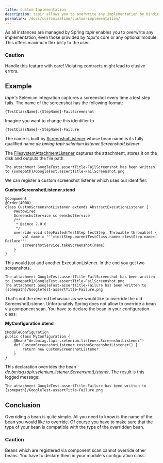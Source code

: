 ```yaml
---
title: Custom Implementation
description: tapir allows you to overwrite any implementation by binding a custom bean.
permalink: /docs/customization/custom-implementation/
---
```


As all instances are managed by Spring <i>tapir</i> enables you to overwrite
any implementation, even those provided by <i>tapir's</i> core or any optional
module. This offers maximum flexibility to the user.

<div class="panel panel-warning">
  <div class="panel-heading">
    <h3 class="panel-title"><span class="fa fa-warning"></span> Caution</h3>
  </div>
  <div class="panel-body">
  Handle this feature with care! Violating contracts might lead to elusive
  errors.
  </div>
</div>

## Example

<i>tapir's</i> Selenium integration captures a screenshot every time a test
step fails. The name of the screenshot has the following format: 

    {TestClassName}.{StepName}-FailScreenshot

Imagine you want to change this identifier to

    {TestClassName}-{StepName}-Failure

The name is built by [ScreenshotListener](https://www.javadoc.io/page/de.bmiag.tapir/tapir/latest/de/bmiag/tapir/selenium/listener/ScreenshotListener.html)
whose bean name is its fully qualified name *de.bmiag.tapir.selenium.listener.ScreenshotListener*.

The [FilesystemAttachmentListener](https://www.javadoc.io/page/de.bmiag.tapir/tapir/latest/de/bmiag/tapir/execution/attachment/FilesystemAttachmentListener.html) captures the attachment, stores it on the disk and outputs the file path:

    The attachment GoogleTest.assertTitle-FailScreenshot has been written to {somepath}/GoogleTest.assertTitle-FailScreenshot.png

We can register a custom screenshot listener which uses our identifier:

**CustomScreenshotListener.xtend**

``` xtend
@Component
@Order(4000)
class CustomScreenshotListener extends AbstractExecutionListener {
    @Autowired
    ScreenshotService screenshotService
    /**
     * @since 2.0.0
     */
    override void stepFailed(TestStep testStep, Throwable throwable) {
        val name = '''«testStep.parentTestClass.name»-«testStep.name»-Failure'''
        screenshotService.takeScreenshot(name)
    }
}
```

This would just add another ExecutionListener. In the end you get two
screenshots. 

    The attachment GoogleTest.assertTitle-FailScreenshot has been written to {somepath}/GoogleTest.assertTitle-FailScreenshot.png
    The attachment GoogleTest-assertTitle-Failure has been written to {somepath}/GoogleTest-assertTitle-Failure.png

That's not the desired behaviour as we would like to override the old
ScreenshotListener. Unfortunately Spring does not allow to override a
bean via component scan. You have to declare the bean in your
configuration class:

**MyConfiguration.xtend**

``` xtend
@ModuleConfiguration
public class MyConfiguration {
    @Bean("de.bmiag.tapir.selenium.listener.ScreenshotListener")
    def CustomScreenshotListener customScreenshotListener() {
        return new CustomScreenshotListener
    }
}
```

This declaration overrides the bean
*de.bmiag.tapir.selenium.listener.ScreenshotListener*. The result is
this logged message:

    The attachment GoogleTest-assertTitle-Failure has been written to {somepath}/GoogleTest-assertTitle-Failure.png

## Conclusion

Overriding a bean is quite simple. All you need to know is the name of the bean you would like to override. Of course you have to make sure that the type of your bean is compatible with the type of the overridden bean.

<div class="panel panel-warning">
  <div class="panel-heading">
    <h3 class="panel-title"><span class="fa fa-warning"></span> Caution</h3>
  </div>
  <div class="panel-body">
  Beans which are registered via component scan cannot override other beans. You have to declare them in your module's configuration class.
  </div>
</div>
